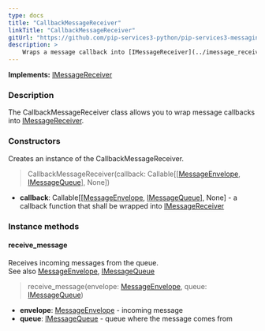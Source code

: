 ```yaml
---
type: docs
title: "CallbackMessageReceiver"
linkTitle: "CallbackMessageReceiver"
gitUrl: "https://github.com/pip-services3-python/pip-services3-messaging-python"
description: >
    Wraps a message callback into [IMessageReceiver](../imessage_receiver)
---
```


**Implements:** [IMessageReceiver](../imessage_receiver)

### Description

The CallbackMessageReceiver class allows you to wrap message callbacks into [IMessageReceiver](../imessage_receiver). 

### Constructors
Creates an instance of the CallbackMessageReceiver.

> CallbackMessageReceiver(callback: Callable[[[MessageEnvelope](../message_envelope), [IMessageQueue](../imessage_queue)], None])
    

- **callback**: Callable[[[MessageEnvelope](../message_envelope), [IMessageQueue](../imessage_queue)], None] - a callback function that shall be wrapped into [IMessageReceiver](../imessage_receiver)

### Instance methods

#### receive_message
Receives incoming messages from the queue.  
See also [MessageEnvelope](../message_envelope), [IMessageQueue](../imessage_queue)

> receive_message(envelope: [MessageEnvelope](../message_envelope), queue: [IMessageQueue](../imessage_queue))

- **envelope**: [MessageEnvelope](../message_envelope) - incoming message
- **queue**: [IMessageQueue](../imessage_queue) - queue where the message comes from
